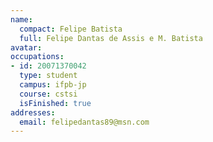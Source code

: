 ```yaml
---
name:
  compact: Felipe Batista
  full: Felipe Dantas de Assis e M. Batista
avatar:
occupations:
- id: 20071370042
  type: student
  campus: ifpb-jp
  course: cstsi
  isFinished: true
addresses:
  email: felipedantas89@msn.com
---
```

